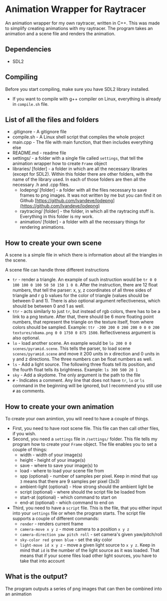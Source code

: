 # Animation Wrapper for Raytracer

An animation wrapper for my own raytracer, written in C++. This was made to simplify creating animations with my raytracer.
The program takes an animation and a scene file and renders the animation.

## Dependencies
* SDL2

## Compiling
Before you start compiling, make sure you have SDL2 library installed.

* If you want to compile with g++ compiler on Linux, everything is already in `compile.sh` file.

## List of all the files and folders
* .gitignore - A gitignore file
* compile.sh - A Linux shell script that compiles the whole project
* main.cpp - The file with main function, that then includes everything else
* README.md - readme file
* settings/ - a folder with a single file called `settings`, that tell the animation wrapper how to create `Frame` object
* libraries/ [folder] - a folder in which are all the necessary libraries (except for SDL2). Within this folder there are other folders, with the name of the library used. In each of those folders are then all the necessary .h and .cpp files.
  * lodepng/ [folder] - a folder with all the files necessary to save frames to png images. It was not written by me but you can find it on Github [https://github.com/lvandeve/lodepng](https://github.com/lvandeve/lodepng)
  * raytracing/ [folder] - the folder, in which all the raytracing stuff is. Everything in this folder is my work.
  * animation/ [folder] - a folder with all the necessary things for rendering animations.

## How to create your own scene

A scene is a simple file in which there is information about all the triangles in the scene.

A scene file can handle three different instructions
* `tr` - render a triangle. An example of such instruction would be `tr 0 0 100 100 0 100 50 50 150 1 0 0`. After the instruction, there are 12 float numbers, that tell the parser: x, y, z coordinates of all three sides of triangle and r g b values for the color of triangle (values should be between 0 and 1). There is also optional argument reflectiveness, which should be between 0 and 1 as well.
* `ttr` - acts similarly to just `tr`, but instead of rgb colors, there has to be a link to a png texture. After that, there should be 6 more floating point numbers, that represent the triangle on the texture itself, from where colors should be sampled. Example: `ttr -200 200 0 200 200 0 0 0 200 textures/obama.png 0 0 1750 0 875 1500`. Reflectiveness argument is also optional.
* `lo` - load another scene. An example would be `lo 200 0 0 scenes/pyramid.scene`. This tells the parser, to load scene `scenes/pyramid.scene` and move it 200 units in x direction and 0 units in y and z directions. The three numbers can be float numbers as well.
* `ls` - Add a light source. The following three floats tell its position, and the fourth float tells its brightness. Example: `ls 300 500 20 1`
* `sky` - Add a skydome. The only argument is the path to the file
* `#` - Indicates a comment. Any line that does not have `tr`, `lo` or `ls` command in the beginning will be ignored, but I recommend you still use `#` as comments.

## How to create your own animation

To create your own animtion, you will need to have a couple of things.
* First, you need to have root scene file. This file can then call other files, if you wish.
* Second, you need a `settings` file in `/settings/` folder. This file tells my program how to create your `Frame` object. The file enables you to set a couple of things:
  * width - width of your image(s)
  * height - height of your image(s)
  * save - where to save your image(s) to
  * load - where to load your scene file from
  * spp (optional) - number of samples per pixel. Keep in mind that `spp 3` means that there are 9 samples per pixel (3x3)
  * ambient-light (optional) - How strong should the ambient light be
  * script (optional) - where should the script file be loaded from
  * start-at (optional) - which command to start on
  * end-at (optional) - which command to end on
* Third, you need to have a `script` file. This is the file, that you either input into your `settings` file or when the program starts. The script file supports a couple of different commands:
  * `render` - renders current frame
  * `camera-move x y z` - move camera to a position `x y z`
  * `camera-direction yaw pitch roll` - set camera's given yaw/pitch/roll
  * `sky-color red green blue` - set the sky color
  * `light-move id x y z` - move a given light source to `x y z`. Keep in mind that `id` is the number of the light source as it was loaded. That means that if your scene files load other light sources, you have to take that into account


## What is the output?

The program outputs a series of png images that can then be combined into an animation
